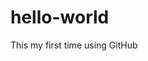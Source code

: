 # hello-world
<!DOCTYPE html>
<html>
  <head></head>
  <body>
    <p>This my first time using GitHub</p>
  </body>
</html>
